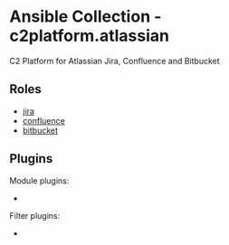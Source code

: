 # Ansible Collection - c2platform.atlassian

C2 Platform for Atlassian Jira, Confluence and Bitbucket

## Roles

* [jira](./roles/jira)
* [confluence](./roles/confluence)
* [bitbucket](./roles/bitbucket)

## Plugins

Module plugins:

* 

Filter plugins:

*

